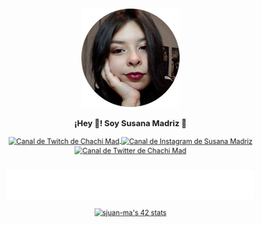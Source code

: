 <p align="center" width="300">
   <img align="center" width="200" src="https://raw.githubusercontent.com/susanamadriz/susanamadriz/main/chachimad.png" />
   <h3 align="center">¡Hey 👋! Soy Susana Madriz 🎀</h3>
</p>

<p align="center">
   <a href="https://twitch.tv/chachimad" target="blank">
    <img align="center" src="https://upload.wikimedia.org/wikipedia/commons/c/ce/Twitch_logo_2019.svg" alt="Canal de Twitch de Chachi Mad" height="28px" width="56px" />
  </a>
  <span style="width: 8px;"> </span>
  <a href="https://instagram.com/susanamadriz" target="blank">
    <img align="center" src="https://upload.wikimedia.org/wikipedia/commons/e/e7/Instagram_logo_2016.svg" alt="Canal de Instagram de Susana Madriz" height="23px" width="23px" />
  </a>
  <span style="width: 8px;"> </span>
  <a href="https://twitter.com/chxchimxd" target="blank">
    <img align="center" src="https://upload.wikimedia.org/wikipedia/commons/thumb/6/6f/Logo_of_Twitter.svg/2491px-Logo_of_Twitter.svg.png" alt="Canal de Twitter de Chachi Mad" height="23px" width="28px" />
  </a>
</p>
<br>
 <img src= "https://github.com/susanamadriz/susanamadriz/blob/main/sjuan-ma2.svg" >
<br>
<p align="center" width="300">
<a href="https://github.com/susanamadriz" target="blank">
   <img align="center" src="https://badge.mediaplus.ma/levi/sjuan-ma?1337Badge=off&UM6P=off" alt="sjuan-ma's 42 stats" />
</a>

